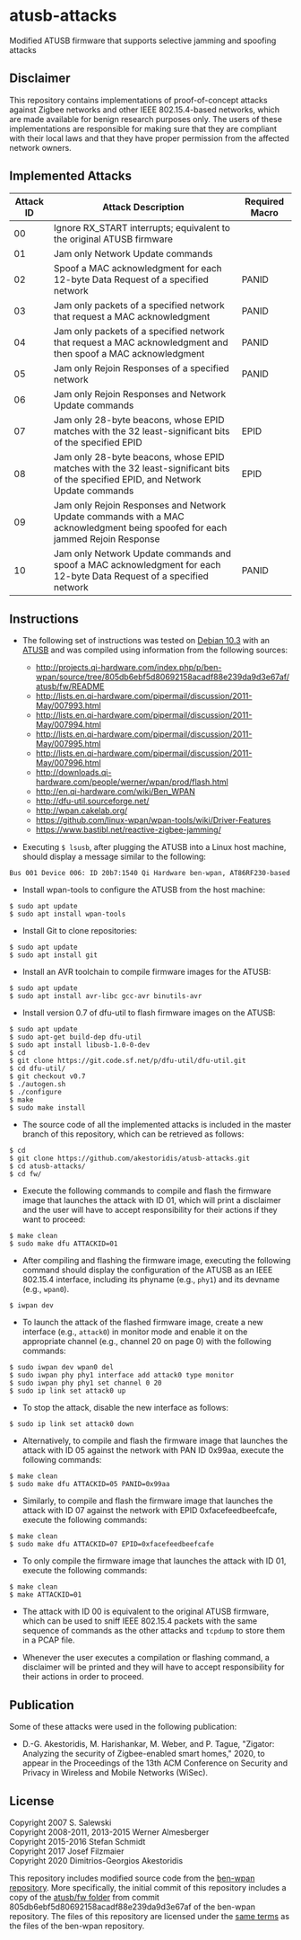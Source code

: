 # atusb-attacks

Modified ATUSB firmware that supports selective jamming and spoofing attacks


## Disclaimer

This repository contains implementations of proof-of-concept attacks against Zigbee networks and other IEEE 802.15.4-based networks, which are made available for benign research purposes only.
The users of these implementations are responsible for making sure that they are compliant with their local laws and that they have proper permission from the affected network owners.


## Implemented Attacks

| Attack ID | Attack Description                                                                                                                 | Required Macro |
| --------- | -----------------------------------------------------------------------------------------------------------------------------------| -------------- |
| 00        | Ignore RX\_START interrupts; equivalent to the original ATUSB firmware                                                             |                |
| 01        | Jam only Network Update commands                                                                                                   |                |
| 02        | Spoof a MAC acknowledgment for each 12-byte Data Request of a specified network                                                    | PANID          |
| 03        | Jam only packets of a specified network that request a MAC acknowledgment                                                          | PANID          |
| 04        | Jam only packets of a specified network that request a MAC acknowledgment and then spoof a MAC acknowledgment                      | PANID          |
| 05        | Jam only Rejoin Responses of a specified network                                                                                   | PANID          |
| 06        | Jam only Rejoin Responses and Network Update commands                                                                              |                |
| 07        | Jam only 28-byte beacons, whose EPID matches with the 32 least-significant bits of the specified EPID                              | EPID           |
| 08        | Jam only 28-byte beacons, whose EPID matches with the 32 least-significant bits of the specified EPID, and Network Update commands | EPID           |
| 09        | Jam only Rejoin Responses and Network Update commands with a MAC acknowledgment being spoofed for each jammed Rejoin Response      |                |
| 10        | Jam only Network Update commands and spoof a MAC acknowledgment for each 12-byte Data Request of a specified network               | PANID          |


## Instructions

* The following set of instructions was tested on [Debian 10.3](https://cdimage.debian.org/mirror/cdimage/archive/10.3.0/amd64/iso-cd/) with an [ATUSB](http://shop.sysmocom.de/products/atusb) and was compiled using information from the following sources:
  * <http://projects.qi-hardware.com/index.php/p/ben-wpan/source/tree/805db6ebf5d80692158acadf88e239da9d3e67af/atusb/fw/README>
  * <http://lists.en.qi-hardware.com/pipermail/discussion/2011-May/007993.html>
  * <http://lists.en.qi-hardware.com/pipermail/discussion/2011-May/007994.html>
  * <http://lists.en.qi-hardware.com/pipermail/discussion/2011-May/007995.html>
  * <http://lists.en.qi-hardware.com/pipermail/discussion/2011-May/007996.html>
  * <http://downloads.qi-hardware.com/people/werner/wpan/prod/flash.html>
  * <http://en.qi-hardware.com/wiki/Ben_WPAN>
  * <http://dfu-util.sourceforge.net/>
  * <http://wpan.cakelab.org/>
  * <https://github.com/linux-wpan/wpan-tools/wiki/Driver-Features>
  * <https://www.bastibl.net/reactive-zigbee-jamming/>

* Executing `$ lsusb`, after plugging the ATUSB into a Linux host machine, should display a message similar to the following:
```
Bus 001 Device 006: ID 20b7:1540 Qi Hardware ben-wpan, AT86RF230-based
```

* Install wpan-tools to configure the ATUSB from the host machine:
```
$ sudo apt update
$ sudo apt install wpan-tools
```

* Install Git to clone repositories:
```
$ sudo apt update
$ sudo apt install git
```

* Install an AVR toolchain to compile firmware images for the ATUSB:
```
$ sudo apt update
$ sudo apt install avr-libc gcc-avr binutils-avr
```

* Install version 0.7 of dfu-util to flash firmware images on the ATUSB:
```
$ sudo apt update
$ sudo apt-get build-dep dfu-util
$ sudo apt install libusb-1.0-0-dev
$ cd
$ git clone https://git.code.sf.net/p/dfu-util/dfu-util.git
$ cd dfu-util/
$ git checkout v0.7
$ ./autogen.sh
$ ./configure
$ make
$ sudo make install
```

* The source code of all the implemented attacks is included in the master branch of this repository, which can be retrieved as follows:
```
$ cd
$ git clone https://github.com/akestoridis/atusb-attacks.git
$ cd atusb-attacks/
$ cd fw/
```

* Execute the following commands to compile and flash the firmware image that launches the attack with ID 01, which will print a disclaimer and the user will have to accept responsibility for their actions if they want to proceed:
```
$ make clean
$ sudo make dfu ATTACKID=01
```

* After compiling and flashing the firmware image, executing the following command should display the configuration of the ATUSB as an IEEE 802.15.4 interface, including its phyname (e.g., `phy1`) and its devname (e.g., `wpan0`).
```
$ iwpan dev
```

* To launch the attack of the flashed firmware image, create a new interface (e.g., `attack0`) in monitor mode and enable it on the appropriate channel (e.g., channel 20 on page 0) with the following commands:
```
$ sudo iwpan dev wpan0 del
$ sudo iwpan phy phy1 interface add attack0 type monitor
$ sudo iwpan phy phy1 set channel 0 20
$ sudo ip link set attack0 up
```

* To stop the attack, disable the new interface as follows:
```
$ sudo ip link set attack0 down
```

* Alternatively, to compile and flash the firmware image that launches the attack with ID 05 against the network with PAN ID 0x99aa, execute the following commands:
```
$ make clean
$ sudo make dfu ATTACKID=05 PANID=0x99aa
```

* Similarly, to compile and flash the firmware image that launches the attack with ID 07 against the network with EPID 0xfacefeedbeefcafe, execute the following commands:
```
$ make clean
$ sudo make dfu ATTACKID=07 EPID=0xfacefeedbeefcafe
```

* To only compile the firmware image that launches the attack with ID 01, execute the following commands:
```
$ make clean
$ make ATTACKID=01
```

* The attack with ID 00 is equivalent to the original ATUSB firmware, which can be used to sniff IEEE 802.15.4 packets with the same sequence of commands as the other attacks and `tcpdump` to store them in a PCAP file.

* Whenever the user executes a compilation or flashing command, a disclaimer will be printed and they will have to accept responsibility for their actions in order to proceed.


## Publication

Some of these attacks were used in the following publication:

* D.-G. Akestoridis, M. Harishankar, M. Weber, and P. Tague, "Zigator: Analyzing the security of Zigbee-enabled smart homes," 2020, to appear in the Proceedings of the 13th ACM Conference on Security and Privacy in Wireless and Mobile Networks (WiSec).


## License

Copyright 2007 S. Salewski\
Copyright 2008-2011, 2013-2015 Werner Almesberger\
Copyright 2015-2016 Stefan Schmidt\
Copyright 2017 Josef Filzmaier\
Copyright 2020 Dimitrios-Georgios Akestoridis

This repository includes modified source code from the [ben-wpan repository](http://projects.qi-hardware.com/index.php/p/ben-wpan/).
More specifically, the initial commit of this repository includes a copy of the [atusb/fw folder](http://projects.qi-hardware.com/index.php/p/ben-wpan/source/tree/805db6ebf5d80692158acadf88e239da9d3e67af/atusb/fw) from commit 805db6ebf5d80692158acadf88e239da9d3e67af of the ben-wpan repository.
The files of this repository are licensed under the [same terms](http://projects.qi-hardware.com/index.php/p/ben-wpan/source/tree/805db6ebf5d80692158acadf88e239da9d3e67af/COPYING) as the files of the ben-wpan repository.
